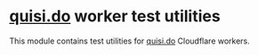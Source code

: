 # [quisi.do](https://quisi.do/) worker test utilities

This module contains test utilities for [quisi.do](https://quisi.do/) Cloudflare
workers.
